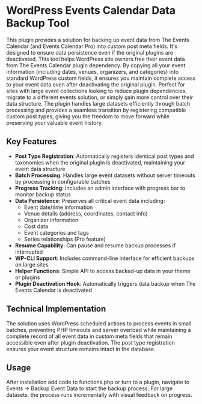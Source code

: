 # WordPress Events Calendar Data Backup Tool

This plugin provides a solution for backing up event data from The Events Calendar (and Events Calendar Pro) into custom post meta fields. It's designed to ensure data persistence even if the original plugins are deactivated. This tool helps WordPress site owners free their event data from The Events Calendar plugin dependency. By copying all your event information (including dates, venues, organizers, and categories) into standard WordPress custom fields, it ensures you maintain complete access to your event data even after deactivating the original plugin. Perfect for sites with large event collections looking to reduce plugin dependencies, migrate to a different events solution, or simply gain more control over their data structure. The plugin handles large datasets efficiently through batch processing and provides a seamless transition by registering compatible custom post types, giving you the freedom to move forward while preserving your valuable event history.

## Key Features

- **Post Type Registration**: Automatically registers identical post types and taxonomies when the original plugin is deactivated, maintaining your event data structure
- **Batch Processing**: Handles large event datasets without server timeouts by processing in configurable batches
- **Progress Tracking**: Includes an admin interface with progress bar to monitor backup status
- **Data Persistence**: Preserves all critical event data including:
  - Event date/time information
  - Venue details (address, coordinates, contact info)
  - Organizer information
  - Cost data
  - Event categories and tags
  - Series relationships (Pro feature)
- **Resume Capability**: Can pause and resume backup processes if interrupted
- **WP-CLI Support**: Includes command-line interface for efficient backups on large sites
- **Helper Functions**: Simple API to access backed-up data in your theme or plugins
- **Plugin Deactivation Hook**: Automatically triggers data backup when The Events Calendar is deactivated

## Technical Implementation

The solution uses WordPress scheduled actions to process events in small batches, preventing PHP timeouts and server overload while maintaining a complete record of all event data in custom meta fields that remain accessible even after plugin deactivation. The post type registration ensures your event structure remains intact in the database.

## Usage

After installation add code to functions.php or turn to a plugin, navigate to Events → Backup Event Data to start the backup process. 
For large datasets, the process runs incrementally with visual feedback on progress.
